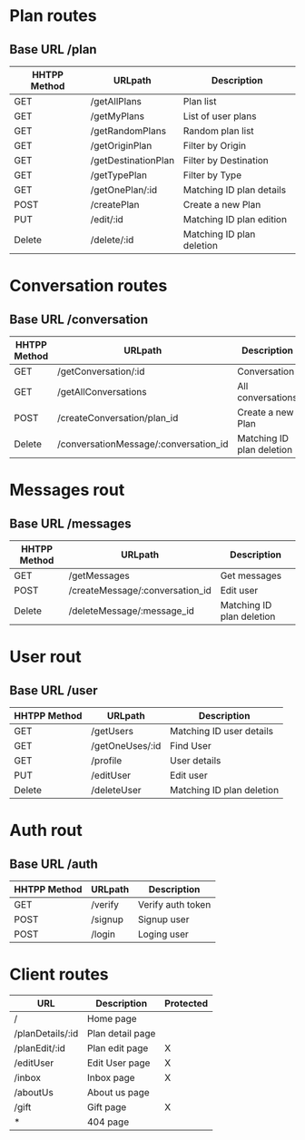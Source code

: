 # Plan routes
## Base URL /plan
| HHTPP Method | URLpath                                | Description               |
|--------------|----------------------------------------|---------------------------|
| GET          | /getAllPlans                           | Plan list                 |
| GET          | /getMyPlans                            | List of user plans        |
| GET          | /getRandomPlans                        | Random plan list          |
| GET          | /getOriginPlan                         | Filter by Origin          |
| GET          | /getDestinationPlan                    | Filter by Destination     |
| GET          | /getTypePlan                           | Filter by Type            |
| GET          | /getOnePlan/:id                        | Matching ID plan details  |
| POST         | /createPlan                            | Create a new Plan         |
| PUT          | /edit/:id                              | Matching ID plan edition  |
| Delete       | /delete/:id                            | Matching ID plan deletion |


# Conversation routes
## Base URL /conversation
| HHTPP Method | URLpath                                | Description               |
|--------------|----------------------------------------|---------------------------|
| GET          | /getConversation/:id                   | Conversation              |
| GET          | /getAllConversations                   | All conversations         |
| POST         | /createConversation/plan_id            | Create a new Plan         |
| Delete       | /conversationMessage/:conversation_id  | Matching ID plan deletion |


# Messages rout
## Base URL /messages
| HHTPP Method | URLpath                                | Description               |
|--------------|----------------------------------------|---------------------------|
| GET          | /getMessages                           | Get messages              |
| POST         | /createMessage/:conversation_id        | Edit user                 |
| Delete       | /deleteMessage/:message_id             | Matching ID plan deletion |


# User rout
## Base URL /user
| HHTPP Method | URLpath                                | Description               |
|--------------|----------------------------------------|---------------------------|
| GET          | /getUsers                              | Matching ID user details  |
| GET          | /getOneUses/:id                        | Find User                 |
| GET          | /profile                               | User details              |
| PUT          | /editUser                              | Edit user                 |
| Delete       | /deleteUser                            | Matching ID plan deletion |


# Auth rout
## Base URL /auth
| HHTPP Method | URLpath                                | Description               |
|--------------|----------------------------------------|---------------------------|
| GET          | /verify                                | Verify auth token         |
| POST         | /signup                                | Signup user               |
| POST         | /login                                 | Loging user               |


# Client routes
| URL              | Description                        | Protected                 |
|------------------|------------------------------------|---------------------------|
| /                | Home page                          |                           |
| /planDetails/:id | Plan detail page                   |                           |
| /planEdit/:id    | Plan edit page                     | X                         |
| /editUser        | Edit User page                     | X                         |
| /inbox           | Inbox page  	                    | X                         |
| /aboutUs         | About us page                      |                           |
| /gift	           | Gift page 	                        | X                         |
| *                | 404 page                           |                           |